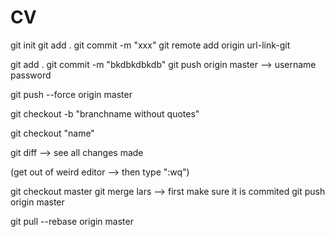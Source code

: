 # CV

<!-- new repo made in git   -->
<!-- go to local folder for git   -->
git init 
git add . 
git commit -m "xxx"
git remote add origin url-link-git




<!-- upload   -->
git add .
git commit -m "bkdbkdbkdb"
git push origin master  --> username password



<!-- force upload   -->
git push --force origin master 




<!-- if you don;t have you create a new branch name -->
git checkout -b "branchname without quotes"
<!-- otherwise -->
git checkout "name"

git diff --> see all changes made 


(get out of weird editor --> then type ":wq")


<!-- go to master and merge it with branches -->
git checkout master
git merge lars   --> first make sure it is commited
git push origin master 



<!-- update local repository with master repo -->
git pull --rebase origin master